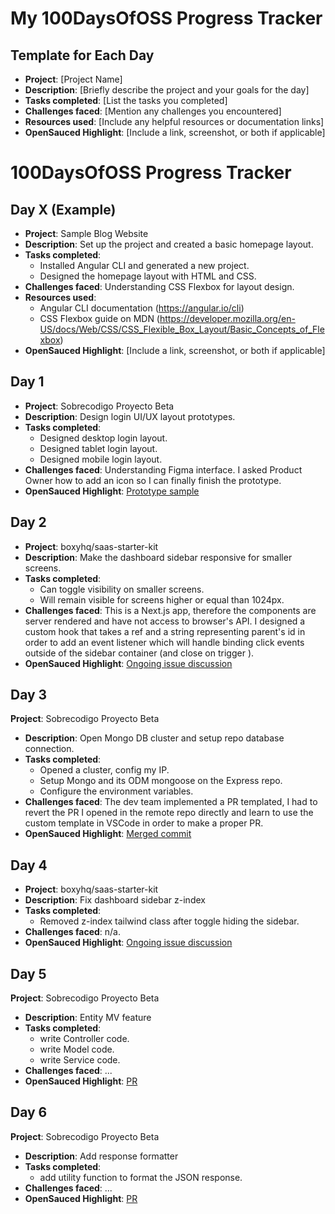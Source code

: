# My 100DaysOfOSS Progress Tracker

## Template for Each Day

- **Project**: [Project Name]
- **Description**: [Briefly describe the project and your goals for the day]
- **Tasks completed**: [List the tasks you completed]
- **Challenges faced**: [Mention any challenges you encountered]
- **Resources used**: [Include any helpful resources or documentation links]
- **OpenSauced Highlight**: [Include a link, screenshot, or both if applicable]

# 100DaysOfOSS Progress Tracker

## Day X (Example)

- **Project**: Sample Blog Website
- **Description**: Set up the project and created a basic homepage layout.
- **Tasks completed**: 
  - Installed Angular CLI and generated a new project.
  - Designed the homepage layout with HTML and CSS.
- **Challenges faced**: Understanding CSS Flexbox for layout design.
- **Resources used**: 
  - Angular CLI documentation (https://angular.io/cli)
  - CSS Flexbox guide on MDN (https://developer.mozilla.org/en-US/docs/Web/CSS/CSS_Flexible_Box_Layout/Basic_Concepts_of_Flexbox)
- **OpenSauced Highlight**: [Include a link, screenshot, or both if applicable]

## Day 1

- **Project**: Sobrecodigo Proyecto Beta
- **Description**: Design login UI/UX layout prototypes.
- **Tasks completed**: 
  - Designed desktop login layout.
  - Designed tablet login layout.
  - Designed mobile login layout.
- **Challenges faced**: Understanding Figma interface. I asked Product Owner how to add an icon so I can finally finish the prototype.
- **OpenSauced Highlight**: [Prototype sample](https://github.com/shartrooper/open-saused-journey/blob/main/assets/login-prototype.jpg)

## Day 2

- **Project**: boxyhq/saas-starter-kit
- **Description**: Make the dashboard sidebar responsive for smaller screens.
- **Tasks completed**: 
  - Can toggle visibility on smaller screens.
  - Will remain visible for screens higher or equal than 1024px.
- **Challenges faced**: This is a Next.js app, therefore the components are server rendered and have not access to browser's API.
I designed a custom hook that takes a ref and a string representing parent's id in order to add an event listener which will handle
binding click events outside of the sidebar container (and close on trigger ).
- **OpenSauced Highlight**: [Ongoing issue discussion](https://github.com/boxyhq/saas-starter-kit/issues/202)

## Day 3
 **Project**: Sobrecodigo Proyecto Beta
- **Description**: Open Mongo DB cluster and setup repo database connection.
- **Tasks completed**: 
  - Opened a cluster, config my IP.
  - Setup Mongo and its ODM mongoose on the Express repo.
  - Configure the environment variables.
- **Challenges faced**: The dev team implemented a PR templated, I had to revert the PR I opened in the remote repo directly and learn 
to use the custom template in VSCode in order to make a proper PR.
- **OpenSauced Highlight**: [Merged commit](https://github.com/Sobrecodigo/sc-proyecto-beta-backend/commit/de8ffd9c313741163e1f98b37f8a57fb8a541771)

## Day 4

- **Project**: boxyhq/saas-starter-kit
- **Description**: Fix dashboard sidebar z-index
- **Tasks completed**: 
  - Removed z-index tailwind class after toggle hiding the sidebar.
- **Challenges faced**: n/a. 
- **OpenSauced Highlight**: [Ongoing issue discussion](https://github.com/boxyhq/saas-starter-kit/issues/202)

## Day 5
 **Project**: Sobrecodigo Proyecto Beta
- **Description**: Entity MV feature
- **Tasks completed**: 
  - write Controller code.
  - write Model code.
  - write Service code.
- **Challenges faced**: ...
- **OpenSauced Highlight**: [PR](https://github.com/Sobrecodigo/sc-proyecto-beta-backend/pull/3)

## Day 6
 **Project**: Sobrecodigo Proyecto Beta
- **Description**: Add response formatter
- **Tasks completed**: 
  - add utility function to format the JSON response.
- **Challenges faced**: ...
- **OpenSauced Highlight**: [PR](https://github.com/Sobrecodigo/sc-proyecto-beta-backend/pull/4)
